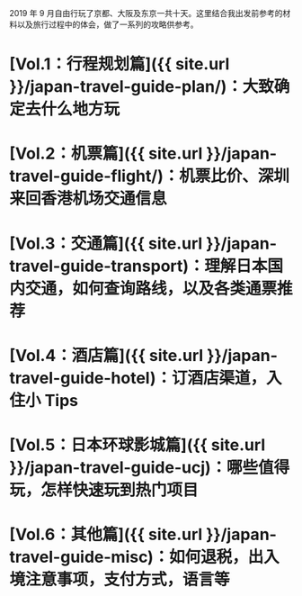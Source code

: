 2019 年 9 月自由行玩了京都、大阪及东京一共十天。这里结合我出发前参考的材料以及旅行过程中的体会，做了一系列的攻略供参考。

# [Vol.1：行程规划篇]({{ site.url }}/japan-travel-guide-plan/)：大致确定去什么地方玩
# [Vol.2：机票篇]({{ site.url }}/japan-travel-guide-flight/)：机票比价、深圳来回香港机场交通信息
# [Vol.3：交通篇]({{ site.url }}/japan-travel-guide-transport)：理解日本国内交通，如何查询路线，以及各类通票推荐
# [Vol.4：酒店篇]({{ site.url }}/japan-travel-guide-hotel)：订酒店渠道，入住小 Tips
# [Vol.5：日本环球影城篇]({{ site.url }}/japan-travel-guide-ucj)：哪些值得玩，怎样快速玩到热门项目
# [Vol.6：其他篇]({{ site.url }}/japan-travel-guide-misc)：如何退税，出入境注意事项，支付方式，语言等
